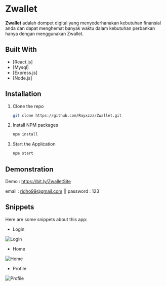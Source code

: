 # Zwallet

**Zwallet** adalah dompet digital yang menyederhanakan kebutuhan finansial anda dan dapat menghemat banyak waktu dalam kebutuhan perbankan hanya dengan menggunakan Zwallet.


## Built With

- [React.js]
- [Mysql]
- [Express.js]
- [Node.js]


## Installation

1. Clone the repo
   ```sh
   git clone https://github.com/Rayxzzz/Zwallet.git
   ```
2. Install NPM packages
   ```sh
   npm install
   ```
3. Start the Application
   ```sh
   npm start
   ```

## Demonstration

Demo : https://bit.ly/ZwalletSite

email : ridho99@gmail.com || password : 123



## Snippets

Here are some snippets about this app:

- Login

![Login](./src/assets/images/snippet3.png)

- Home

![Home](./src/assets/images/snippet1.png)

- Profile

![Profile](./src/assets/images/snippet2.png)


